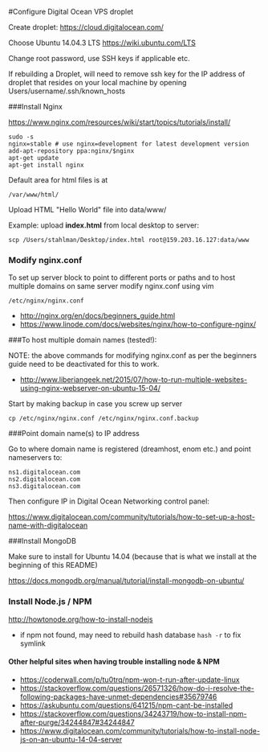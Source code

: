 #Configure Digital Ocean VPS droplet

Create droplet: https://cloud.digitalocean.com/

Choose Ubuntu 14.04.3 LTS https://wiki.ubuntu.com/LTS

Change root password, use SSH keys if applicable etc.

If rebuilding a Droplet, will need to remove ssh key for the IP address of droplet that resides on your local machine by opening Users/username/.ssh/known_hosts

###Install Nginx

https://www.nginx.com/resources/wiki/start/topics/tutorials/install/

   
	sudo -s
	nginx=stable # use nginx=development for latest development version
	add-apt-repository ppa:nginx/$nginx
	apt-get update
	apt-get install nginx
	

Default area for html files is at 

	/var/www/html/


Upload HTML "Hello World" file into data/www/

Example: upload **index.html** from local desktop to server:

	scp /Users/stahlman/Desktop/index.html root@159.203.16.127:data/www
	

### Modify nginx.conf

To set up server block to point to different ports or paths and to host multiple domains on same server modify nginx.conf using vim

	/etc/nginx/nginx.conf

- http://nginx.org/en/docs/beginners_guide.html
- https://www.linode.com/docs/websites/nginx/how-to-configure-nginx/

###To host multiple domain names (tested!):

NOTE: the above commands for modifying nginx.conf as per the beginners guide need to be deactivated for this to work.

- http://www.liberiangeek.net/2015/07/how-to-run-multiple-websites-using-nginx-webserver-on-ubuntu-15-04/

Start by making backup in case you screw up server

	cp /etc/nginx/nginx.conf /etc/nginx/nginx.conf.backup
	
###Point domain name(s) to IP address

Go to where domain name is registered (dreamhost, enom etc.) and point nameservers to:

	ns1.digitalocean.com
	ns2.digitalocean.com
	ns3.digitalocean.com
	
Then configure IP in Digital Ocean Networking control panel:

https://www.digitalocean.com/community/tutorials/how-to-set-up-a-host-name-with-digitalocean

###Install MongoDB

Make sure to install for Ubuntu 14.04 (because that is what we install at the beginning of this README)

https://docs.mongodb.org/manual/tutorial/install-mongodb-on-ubuntu/

### Install Node.js / NPM

http://howtonode.org/how-to-install-nodejs

- if npm not found, may need to rebuild hash database `hash -r` to fix symlink

#### Other helpful sites when having trouble installing node & NPM
- https://coderwall.com/p/tu0trq/npm-won-t-run-after-update-linux
- https://stackoverflow.com/questions/26571326/how-do-i-resolve-the-following-packages-have-unmet-dependencies#35679746
- https://askubuntu.com/questions/641215/npm-cant-be-installed
- https://stackoverflow.com/questions/34243719/how-to-install-npm-after-purge/34244847#34244847
- https://www.digitalocean.com/community/tutorials/how-to-install-node-js-on-an-ubuntu-14-04-server